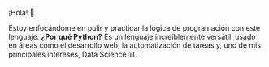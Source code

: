 ¡Hola! 👋

Estoy enfocándome en pulir y practicar la lógica de programación con este lenguaje. 
**¿Por qué Python?**
Es un lenguaje increíblemente versátil, usado en áreas como el desarrollo web, 
la automatización de tareas y, uno de mis principales intereses, Data Science 📊.
